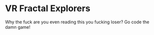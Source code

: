 # VR Fractal Explorers
 
Why the fuck are you even reading this you fucking loser? Go code the damn game!

